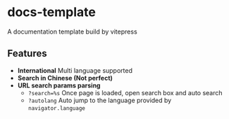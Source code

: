 # docs-template

A documentation template build by vitepress

## Features

* **International** Multi language supported
* **Search in Chinese (Not perfect)**
* **URL search params parsing**
  * `?search=%s` Once page is loaded, open search box and auto search
  * `?autolang` Auto jump to the language provided by `navigator.language`
